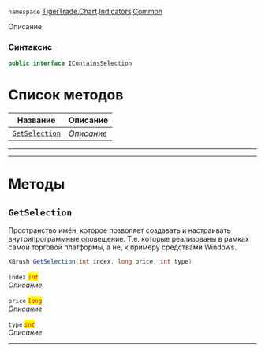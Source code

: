 
`namespace` [TigerTrade.Chart](../../../TigerTrade.Chart.md).[Indicators](../../../TigerTrade.Chart/Indicators.md).[Common](../../../TigerTrade.Chart/Indicators/Common.md)


Описание

### Синтаксис
```csharp
public interface IContainsSelection
```


# Список методов
| Название | Описание |
| --- | --- |
| [`GetSelection`](./IContainsSelection.cs/Методы/GetSelection.md) | *Описание* |





***  
***  
# Методы

## `GetSelection`
Пространство имён, которое позволяет создавать и настраивать внутрипрограммные оповещение. Т.е. которые реализованы в рамках самой торговой платформы, а не, к примеру средствами Windows.

```csharp
XBrush GetSelection(int index, long price, int type)
```

`index` <mark style="color:red;">*`int`*</mark>  
 *Описание*  

`price` <mark style="color:red;">*`long`*</mark>  
 *Описание*  

`type` <mark style="color:red;">*`int`*</mark>  
 *Описание*  


***  

